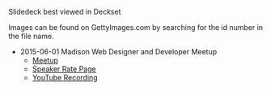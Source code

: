 Slidedeck best viewed in Deckset

Images can be found on GettyImages.com by searching for the id number in the 
file name.

* 2015-06-01 Madison Web Designer and Developer Meetup
  * [Meetup](http://www.meetup.com/madisonwebmeetup/events/222187046/)
  * [Speaker Rate Page](http://spkr8.com/t/59371)
  * [YouTube Recording](http://youtu.be/FNSY5joa4NE)
